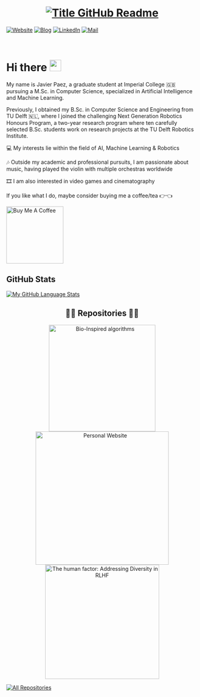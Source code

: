 <h1 style="text-align: center;">
  <a href="https://git.io/typing-svg" target="_blank">
    <img src="https://readme-typing-svg.herokuapp.com?font=Inter&weight=800&size=35&duration=3000&pause=500&multiline=true&width=650&height=140&lines=%24+whoami;Javier+Paez+Franco" alt="Title GitHub Readme" />
  </a>
</h1>

[![Website](https://img.shields.io/badge/Website-jpaefra.com-informational?style=flat-square&color=00ADB5&logo=about.me&logoColor=white)](http://jpaefra.com)
[![Blog](https://img.shields.io/badge/Blog-jpaefra.com/blog-informational?style=flat-square&color=FAEEE7&logo=krita&logoColor=white)](http://jpaefra.com/blog)
[![LinkedIn](https://img.shields.io/badge/LinkedIn-Javier-informational?style=flat-square&logo=linkedin&logoColor=white)](https://www.linkedin.com/in/javier-paez-franco/)
[![Mail](https://img.shields.io/badge/Gmail-business.antler474@passinbox.com-informational?style=flat-square&color=EA4335&logo=gmail&logoColor=white)](mailto:business.antler474@passinbox.com?subject=Hey!)

<br>

# Hi there <img src="https://raw.githubusercontent.com/umenzi/umenzi/main/wave.gif" width="30px">

My name is Javier Paez, a graduate student at Imperial College 🇬🇧 pursuing a M.Sc. in Computer Science, specialized in Artificial Intelligence and Machine Learning.

Previously, I obtained my B.Sc. in Computer Science and Engineering from TU Delft 🇳🇱, where I joined the challenging Next Generation Robotics Honours Program, a two-year research program where ten carefully selected B.Sc. students work on research projects at the TU Delft Robotics Institute.

💻 My interests lie within the field of AI, Machine Learning & Robotics

🎶 Outside my academic and professional pursuits, I am passionate about music, having played the violin with multiple orchestras worldwide

🎞️ I am also interested in video games and cinematography

If you like what I do, maybe consider buying me a coffee/tea 👉👈

<a href="https://buymeacoffee.com/jpaefra" target="_blank"><img src="https://cdn.buymeacoffee.com/buttons/v2/default-red.png" alt="Buy Me A Coffee" width="150" ></a>

## GitHub Stats

<!-- [![My GitHub Language Stats](https://github-readme-stats.vercel.app/api/?username=umenzi&langs_count=5&theme=react&bg_color=1F222E&title_color=F85D7F&hide_border=true&icon_color=F8D866)]()
 -->
[![My GitHub Language Stats](https://github-readme-stats.vercel.app/api/top-langs/?username=umenzi&langs_count=5&theme=react&bg_color=1F222E&title_color=F85D7F&hide_border=true&icon_color=F8D866)]()

<h2 style="text-align: center;">👨‍💻 Repositories 👨‍💻</h2>

<!-- Repo info cards - https://github.com/anuraghazra/github-readme-stats -->
<p align="center">
  <a href="https://github.com/umenzi/bio-inspired_algorithms">
    <img width="280" src="https://github-readme-stats.vercel.app/api/pin/?username=umenzi&repo=bio-inspired_algorithms&theme=react&bg_color=1F222E&title_color=F85D7F&hide_border=true&icon_color=F8D866&show_icons=false" align="center" alt="Bio-Inspired algorithms"/>
  </a>
  <a href="https://github.com/umenzi/jpaefra">
    <img width="350" src="https://github-readme-stats.vercel.app/api/pin/?username=umenzi&repo=jpaefra&theme=react&bg_color=1F222E&title_color=F85D7F&hide_border=true&icon_color=F8D866&show_icons=false" align="center" alt="Personal Website"/>
  </a>
  <a href="https://github.com/umenzi/diversity-rlhf">
    <img width="300" src="https://github-readme-stats.vercel.app/api/pin/?username=umenzi&repo=diversity-rlhf&theme=react&bg_color=1F222E&title_color=F85D7F&hide_border=true&icon_color=F8D866&show_icons=false" align="center" alt="The human factor: Addressing Diversity in RLHF" />
  </a>
</p>

<a href="https://github.com/umenzi?tab=repositories"><img alt="All Repositories" title="All Repositories" src="https://custom-icon-badges.demolab.com/badge/-Click%20Here%20For%20All%20My%20Repos-1F222E?style=for-the-badge&logoColor=white&logo=repo"/></a>
